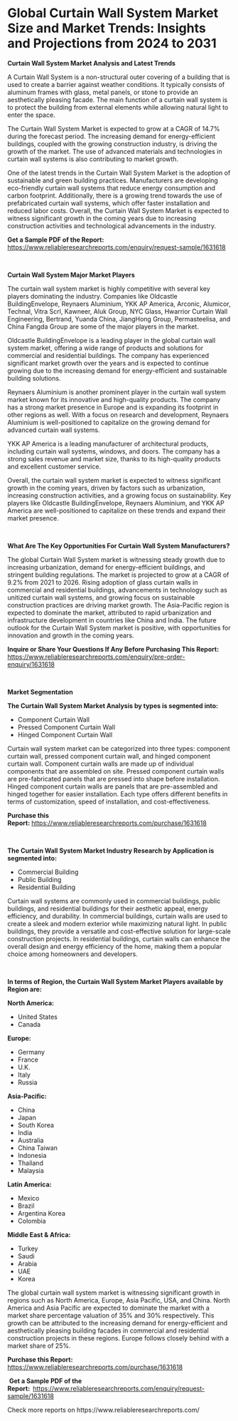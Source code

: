 <p><h1>Global Curtain Wall System Market Size and Market Trends: Insights and Projections from 2024 to 2031</h1></p><p><strong>Curtain Wall System Market Analysis and Latest Trends</strong></p>
<p><p>A Curtain Wall System is a non-structural outer covering of a building that is used to create a barrier against weather conditions. It typically consists of aluminum frames with glass, metal panels, or stone to provide an aesthetically pleasing facade. The main function of a curtain wall system is to protect the building from external elements while allowing natural light to enter the space.</p><p>The Curtain Wall System Market is expected to grow at a CAGR of 14.7% during the forecast period. The increasing demand for energy-efficient buildings, coupled with the growing construction industry, is driving the growth of the market. The use of advanced materials and technologies in curtain wall systems is also contributing to market growth.</p><p>One of the latest trends in the Curtain Wall System Market is the adoption of sustainable and green building practices. Manufacturers are developing eco-friendly curtain wall systems that reduce energy consumption and carbon footprint. Additionally, there is a growing trend towards the use of prefabricated curtain wall systems, which offer faster installation and reduced labor costs. Overall, the Curtain Wall System Market is expected to witness significant growth in the coming years due to increasing construction activities and technological advancements in the industry.</p></p>
<p><strong>Get a Sample PDF of the Report:&nbsp;</strong> <a href="https://www.reliableresearchreports.com/enquiry/request-sample/1631618">https://www.reliableresearchreports.com/enquiry/request-sample/1631618</a></p>
<p>&nbsp;</p>
<p><strong>Curtain Wall System Major Market Players</strong></p>
<p><p>The curtain wall system market is highly competitive with several key players dominating the industry. Companies like Oldcastle BuildingEnvelope, Reynaers Aluminium, YKK AP America, Arconic, Alumicor, Technal, Vitra Scrl, Kawneer, Aluk Group, NYC Glass, Hwarrior Curtain Wall Engineering, Bertrand, Yuanda China, JiangHong Group, Permasteelisa, and China Fangda Group are some of the major players in the market.</p><p>Oldcastle BuildingEnvelope is a leading player in the global curtain wall system market, offering a wide range of products and solutions for commercial and residential buildings. The company has experienced significant market growth over the years and is expected to continue growing due to the increasing demand for energy-efficient and sustainable building solutions.</p><p>Reynaers Aluminium is another prominent player in the curtain wall system market known for its innovative and high-quality products. The company has a strong market presence in Europe and is expanding its footprint in other regions as well. With a focus on research and development, Reynaers Aluminium is well-positioned to capitalize on the growing demand for advanced curtain wall systems.</p><p>YKK AP America is a leading manufacturer of architectural products, including curtain wall systems, windows, and doors. The company has a strong sales revenue and market size, thanks to its high-quality products and excellent customer service.</p><p>Overall, the curtain wall system market is expected to witness significant growth in the coming years, driven by factors such as urbanization, increasing construction activities, and a growing focus on sustainability. Key players like Oldcastle BuildingEnvelope, Reynaers Aluminium, and YKK AP America are well-positioned to capitalize on these trends and expand their market presence.</p></p>
<p>&nbsp;</p>
<p><strong>What Are The Key Opportunities For Curtain Wall System Manufacturers?</strong></p>
<p><p>The global Curtain Wall System market is witnessing steady growth due to increasing urbanization, demand for energy-efficient buildings, and stringent building regulations. The market is projected to grow at a CAGR of 9.2% from 2021 to 2026. Rising adoption of glass curtain walls in commercial and residential buildings, advancements in technology such as unitized curtain wall systems, and growing focus on sustainable construction practices are driving market growth. The Asia-Pacific region is expected to dominate the market, attributed to rapid urbanization and infrastructure development in countries like China and India. The future outlook for the Curtain Wall System market is positive, with opportunities for innovation and growth in the coming years.</p></p>
<p><strong>Inquire or Share Your Questions If Any Before Purchasing This Report:</strong> <a href="https://www.reliableresearchreports.com/enquiry/pre-order-enquiry/1631618">https://www.reliableresearchreports.com/enquiry/pre-order-enquiry/1631618</a></p>
<p>&nbsp;</p>
<p><strong>Market Segmentation</strong></p>
<p><strong>The Curtain Wall System Market Analysis by types is segmented into:</strong></p>
<p><ul><li>Component Curtain Wall</li><li>Pressed Component Curtain Wall</li><li>Hinged Component Curtain Wall</li></ul></p>
<p><p>Curtain wall system market can be categorized into three types: component curtain wall, pressed component curtain wall, and hinged component curtain wall. Component curtain walls are made up of individual components that are assembled on site. Pressed component curtain walls are pre-fabricated panels that are pressed into shape before installation. Hinged component curtain walls are panels that are pre-assembled and hinged together for easier installation. Each type offers different benefits in terms of customization, speed of installation, and cost-effectiveness.</p></p>
<p><strong>Purchase this Report:&nbsp;</strong><a href="https://www.reliableresearchreports.com/purchase/1631618">https://www.reliableresearchreports.com/purchase/1631618</a></p>
<p>&nbsp;</p>
<p><strong>The Curtain Wall System Market Industry Research by Application is segmented into:</strong></p>
<p><ul><li>Commercial Building</li><li>Public Building</li><li>Residential Building</li></ul></p>
<p><p>Curtain wall systems are commonly used in commercial buildings, public buildings, and residential buildings for their aesthetic appeal, energy efficiency, and durability. In commercial buildings, curtain walls are used to create a sleek and modern exterior while maximizing natural light. In public buildings, they provide a versatile and cost-effective solution for large-scale construction projects. In residential buildings, curtain walls can enhance the overall design and energy efficiency of the home, making them a popular choice among homeowners and developers.</p></p>
<p>&nbsp;</p>
<p><strong>In terms of Region, the Curtain Wall System Market Players available by Region are:</strong></p>
<p>
    <p> <strong> North America: </strong>
        <ul>
            <li>United States</li>
            <li>Canada</li>
        </ul>
        </p> 
    <p> <strong> Europe: </strong>
        <ul>
            <li>Germany</li>
            <li>France</li>
            <li>U.K.</li>
            <li>Italy</li>
            <li>Russia</li>
        </ul>
        </p> 
    <p> <strong> Asia-Pacific: </strong>
        <ul>
            <li>China</li>
            <li>Japan</li>
            <li>South Korea</li>
            <li>India</li>
            <li>Australia</li>
            <li>China Taiwan</li>
            <li>Indonesia</li>
            <li>Thailand</li>
            <li>Malaysia</li>
        </ul>
        </p> 
    <p> <strong> Latin America: </strong>
        <ul>
            <li>Mexico</li>
            <li>Brazil</li>
            <li>Argentina Korea</li>
            <li>Colombia</li>
        </ul>
        </p> 
    <p> <strong> Middle East & Africa: </strong>
        <ul>
            <li>Turkey</li>
            <li>Saudi</li>
            <li>Arabia</li>
            <li>UAE</li>
            <li>Korea</li>
        </ul>
    </p>
    </p>
<p><p>The global curtain wall system market is witnessing significant growth in regions such as North America, Europe, Asia Pacific, USA, and China. North America and Asia Pacific are expected to dominate the market with a market share percentage valuation of 35% and 30% respectively. This growth can be attributed to the increasing demand for energy-efficient and aesthetically pleasing building facades in commercial and residential construction projects in these regions. Europe follows closely behind with a market share of 25%.</p></p>
<p><strong>Purchase this Report: </strong><a href="https://www.reliableresearchreports.com/purchase/1631618">https://www.reliableresearchreports.com/purchase/1631618</a></p>
<p>&nbsp;<strong>Get a Sample PDF of the Report:&nbsp;&nbsp;</strong><a href="https://www.reliableresearchreports.com/enquiry/request-sample/1631618">https://www.reliableresearchreports.com/enquiry/request-sample/1631618</a></p>
<p><strong></strong></p>
<p>Check more reports on https://www.reliableresearchreports.com/</p>